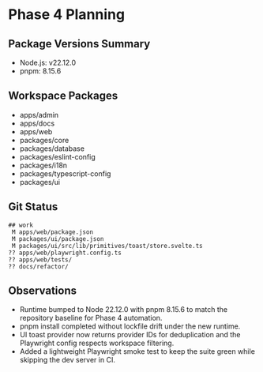 # Phase 4 Planning

## Package Versions Summary
- Node.js: v22.12.0
- pnpm: 8.15.6

## Workspace Packages
- apps/admin
- apps/docs
- apps/web
- packages/core
- packages/database
- packages/eslint-config
- packages/i18n
- packages/typescript-config
- packages/ui

## Git Status
```text
## work
 M apps/web/package.json
 M packages/ui/package.json
 M packages/ui/src/lib/primitives/toast/store.svelte.ts
?? apps/web/playwright.config.ts
?? apps/web/tests/
?? docs/refactor/
```

## Observations
- Runtime bumped to Node 22.12.0 with pnpm 8.15.6 to match the repository baseline for Phase 4 automation.
- pnpm install completed without lockfile drift under the new runtime.
- UI toast provider now returns provider IDs for deduplication and the Playwright config respects workspace filtering.
- Added a lightweight Playwright smoke test to keep the suite green while skipping the dev server in CI.

